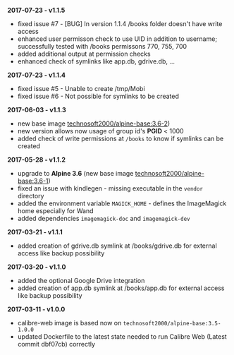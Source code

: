 **2017-07-23 - v1.1.5**

 * fixed issue #7 - [BUG] In version 1.1.4 /books folder doesn't have write access
 * enhanced user permisson check to use UID in addition to username; 
   successfully tested with /books permissons 770, 755, 700 
 * added additional output at permission checks
 * enhanced check of symlinks like app.db, gdrive.db, ...

**2017-07-23 - v1.1.4**

 * fixed issue #5 - Unable to create /tmp/Mobi
 * fixed issue #6 - Not possible for symlinks to be created

**2017-06-03 - v1.1.3**

 * new base image [technosoft2000/alpine-base:3.6-2](https://hub.docker.com/r/technosoft2000/alpine-base/))
 * new version allows now usage of group id's __PGID__ < 1000
 * added check of write permissions at `/books` to know if symlinks can be created

**2017-05-28 - v1.1.2**

 * upgrade to __Alpine 3.6__ (new base image [technosoft2000/alpine-base:3.6-1](https://hub.docker.com/r/technosoft2000/alpine-base/))
 * fixed an issue with kindlegen - missing executable in the `vendor` directory
 * added the environment variable `MAGICK_HOME` - defines the ImageMagick home especially for Wand
 * added dependencies `imagemagick-doc` and `imagemagick-dev`

**2017-03-21 - v1.1.1**

 * added creation of gdrive.db symlink at /books/gdrive.db for external access like backup possibility

**2017-03-20 - v1.1.0**

 * added the optional Google Drive integration
 * added creation of app.db symlink at /books/app.db for external access like backup possibility

**2017-03-11 - v1.0.0**

 * calibre-web image is based now on ```technosoft2000/alpine-base:3.5-1.0.0```
 * updated Dockerfile to the latest state needed to run Calibre Web (Latest commit dbf07cb) correctly